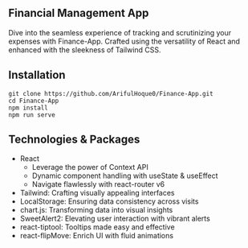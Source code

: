 ## Financial Management App

Dive into the seamless experience of tracking and scrutinizing your expenses with Finance-App. Crafted using the versatility of React and enhanced with the sleekness of Tailwind CSS.

## Installation

```plaintext
git clone https://github.com/ArifulHoque0/Finance-App.git
cd Finance-App
npm install
npm run serve
```

## Technologies & Packages

-   React
    -   Leverage the power of Context API
    -   Dynamic component handling with useState & useEffect
    -   Navigate flawlessly with react-router v6
-   Tailwind: Crafting visually appealing interfaces
-   LocalStorage: Ensuring data consistency across visits
-   chart.js: Transforming data into visual insights
-   SweetAlert2: Elevating user interaction with vibrant alerts
-   react-tiptool: Tooltips made easy and effective
-   react-flipMove: Enrich UI with fluid animations
